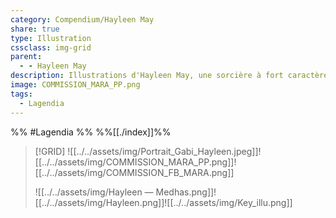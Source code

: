 ```yaml
---
category: Compendium/Hayleen May
share: true
type: Illustration
cssclass: img-grid
parent:
  - - Hayleen May
description: Illustrations d'Hayleen May, une sorcière à fort caractère !
image: COMMISSION_MARA_PP.png
tags:
  - Lagendia
---
```



%% #Lagendia %%
%%[[./index]]%%

> [!GRID]
> ![[../../assets/img/Portrait_Gabi_Hayleen.jpeg]]![[../../assets/img/COMMISSION_MARA_PP.png]]![[../../assets/img/COMMISSION_FB_MARA.png]]
>
> ![[../../assets/img/Hayleen — Medhas.png]]![[../../assets/img/Hayleen.png]]![[../../assets/img/Key_illu.png]]